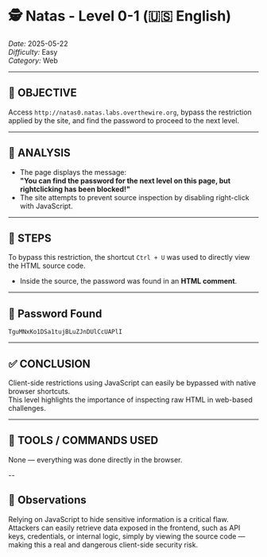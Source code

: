 # 🕵️ Natas - Level 0-1 (🇺🇸 English)  
*Date:* 2025-05-22  
*Difficulty:* Easy  
*Category:* Web

---

## 🎯 OBJECTIVE

Access `http://natas0.natas.labs.overthewire.org`, bypass the restriction applied by the site, and find the password to proceed to the next level.

---

## 🔎 ANALYSIS

- The page displays the message:  
  **"You can find the password for the next level on this page, but rightclicking has been blocked!"**
- The site attempts to prevent source inspection by disabling right-click with JavaScript.

---

## 🧱 STEPS

To bypass this restriction, the shortcut `Ctrl + U` was used to directly view the HTML source code.  
- Inside the source, the password was found in an **HTML comment**.

---

## 🔑 Password Found

```
TguMNxKo1DSa1tujBLuZJnDUlCcUAPlI
```

---

## ✅ CONCLUSION

Client-side restrictions using JavaScript can easily be bypassed with native browser shortcuts.  
This level highlights the importance of inspecting raw HTML in web-based challenges.

---

## 🧪 TOOLS / COMMANDS USED

None — everything was done directly in the browser.

--

## 🧠 Observations

Relying on JavaScript to hide sensitive information is a critical flaw.  
Attackers can easily retrieve data exposed in the frontend, such as API keys, credentials, or internal logic, simply by viewing the source code — making this a real and dangerous client-side security risk.
